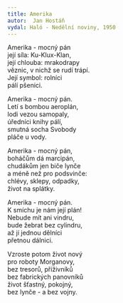 ```yaml
---
title: Amerika
autor:  Jan Hostáň
vydal: Haló - Nedělní noviny, 1950
---
```


Amerika - mocný pán   
její síla: Ku-Klux-Klan,   
její chlouba: mrakodrapy   
věznic, v nichž se rudí trápí.   
Její symbol: rolníci   
pálí pšenici.

Amerika - mocný pán.  
Letí s bombou aeroplán,  
lodi vezou samopaly,  
úředníci knihy pálí,   
smutná socha Svobody  
pláče u vody.

Amerika - mocný pán,   
boháčům dá marcipán,   
chudákům jen biče lynče    
a méně než pro podsvinče:   
chlévy, sklepy, odpadky,  
život na splátky.

Amerika - mocný pán.   
K smíchu je nám její plán!    
Nebude mít ani vindru,   
bude žebrat bez cylindru,  
až jí jednou dělníci  
přetnou dálnici.

Vzroste potom život nový   
pro roboty Morganovy,  
bez tresorů, příživníků   
bez fabrických panovníků   
život šťastný, pokojný,  
bez lynče - a bez vojny.

